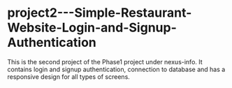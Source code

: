 # project2---Simple-Restaurant-Website-Login-and-Signup-Authentication

This is the second project of the Phase1 project under nexus-info. It contains login and signup authentication, connection to database and has a responsive design for all types of screens.
